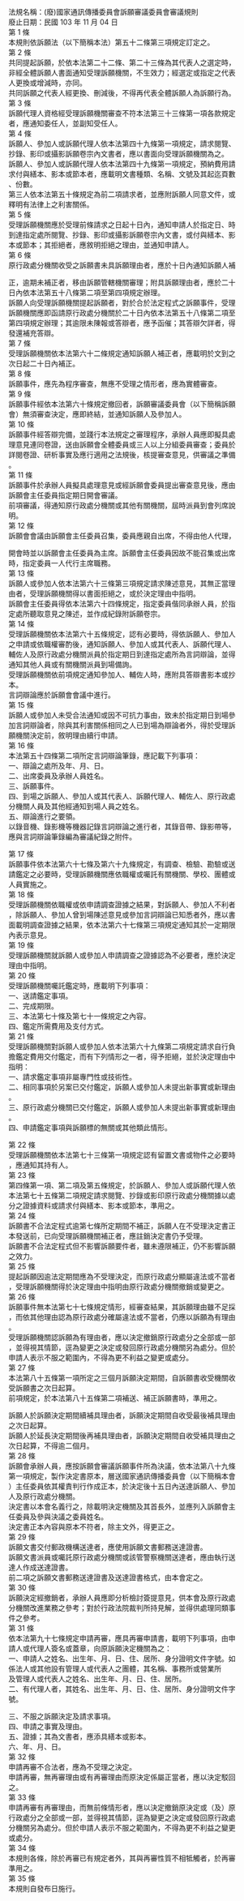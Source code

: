 法規名稱：(廢)國家通訊傳播委員會訴願審議委員會審議規則  
廢止日期：民國 103 年 11 月 04 日  
第 1 條  
本規則依訴願法（以下簡稱本法）第五十二條第三項規定訂定之。  
第 2 條  
共同提起訴願，於依本法第二十二條、第二十三條為其代表人之選定時，  
非經全體訴願人書面通知受理訴願機關，不生效力；經選定或指定之代表  
人更換或增減時，亦同。  
共同訴願之代表人經更換、刪減後，不得再代表全體訴願人為訴願行為。  
第 3 條  
訴願代理人資格經受理訴願機關審查不符本法第三十三條第一項各款規定  
者，應通知委任人，並副知受任人。  
第 4 條  
訴願人、參加人或訴願代理人依本法第四十九條第一項規定，請求閱覽、  
抄錄、影印或攝影訴願卷宗內文書者，應以書面向受理訴願機關為之。  
訴願人、參加人或訴願代理人依本法第四十九條第一項規定，預納費用請  
求付與繕本、影本或節本者，應載明文書種類、名稱、文號及其起迄頁數  
、份數。  
第三人依本法第五十條規定為前二項請求者，並應附訴願人同意文件，或  
釋明有法律上之利害關係。  
第 5 條  
受理訴願機關應於受理前條請求之日起十日內，通知申請人於指定日、時  
到達指定處所閱覽、抄錄、影印或攝影訴願卷宗內文書，或付與繕本、影  
本或節本；其拒絕者，應敘明拒絕之理由，並通知申請人。  
第 6 條  
原行政處分機關收受之訴願書未具訴願理由者，應於十日內通知訴願人補  


正，逾期未補正者，移由訴願管轄機關審理；附具訴願理由者，應於二十  
日內依本法第五十八條第二項至第四項規定辦理。  
訴願人向受理訴願機關提起訴願者，對於合於法定程式之訴願事件，受理  
訴願機關應即函請原行政處分機關於二十日內依本法第五十八條第二項至  
第四項規定辦理；其逾限未陳報或答辯者，應予函催；其答辯欠詳者，得  
發還補充答辯。  
第 7 條  
受理訴願機關依本法第六十二條規定通知訴願人補正者，應載明於文到之  
次日起二十日內補正。  
第 8 條  
訴願事件，應先為程序審查，無應不受理之情形者，應為實體審查。  
第 9 條  
訴願事件經依本法第六十條規定撤回者，訴願審議委員會（以下簡稱訴願  
會）無須審查決定，應即終結，並通知訴願人及參加人。  
第 10 條  
訴願事件經答辯完備，並踐行本法規定之審理程序，承辦人員應即擬具處  
理意見連同卷證，送由訴願會全體委員或三人以上分組委員審查；委員於  
詳閱卷證、研析事實及應行適用之法規後，核提審查意見，供審議之準備  
。  
第 11 條  
訴願事件於承辦人員擬具處理意見或經訴願會委員提出審查意見後，應由  
訴願會主任委員指定期日開會審議。  
前項審議，得通知原行政處分機關或其他有關機關，屆時派員到會列席說  
明。  
第 12 條  
訴願會會議由訴願會主任委員召集，委員應親自出席，不得由他人代理，  


開會時並以訴願會主任委員為主席。訴願會主任委員因故不能召集或出席  
時，指定委員一人代行主席職務。  
第 13 條  
訴願人或參加人依本法第六十三條第三項規定請求陳述意見，其無正當理  
由者，受理訴願機關得以書面拒絕之，或於決定理由中指明。  
訴願會主任委員得依本法第六十四條規定，指定委員偕同承辦人員，於指  
定處所聽取意見之陳述，並作成紀錄附訴願卷宗。  
第 14 條  
受理訴願機關依本法第六十五條規定，認有必要時，得依訴願人、參加人  
之申請或依職權審酌後，通知訴願人、參加人或其代表人、訴願代理人、  
輔佐人及原行政處分機關派員於指定期日到達指定處所為言詞辯論，並得  
通知其他人員或有關機關派員到場備詢。  
受理訴願機關依前項規定通知參加人、輔佐人時，應附具答辯書影本或抄  
本。  
言詞辯論應於訴願會會議中進行。  
第 15 條  
訴願人或參加人未受合法通知或因不可抗力事由，致未於指定期日到場參  
加言詞辯論者，除與其利害關係相同之人已到場為辯論者外，得於受理訴  
願機關決定前，敘明理由續行申請。  
第 16 條  
本法第五十四條第二項所定言詞辯論筆錄，應記載下列事項：  
一、辯論之處所及年、月、日。  
二、出席委員及承辦人員姓名。  
三、訴願事件。  
四、到場之訴願人、參加人或其代表人、訴願代理人、輔佐人、原行政處  
分機關人員及其他經通知到場人員之姓名。  
五、辯論進行之要領。  
以錄音機、錄影機等機器記錄言詞辯論之進行者，其錄音帶、錄影帶等，  
應與言詞辯論筆錄編為審議紀錄之附件。  


第 17 條  
訴願事件依本法第六十七條及第六十九條規定，有調查、檢驗、勘驗或送  
請鑑定之必要時，受理訴願機關應依職權或囑託有關機關、學校、團體或  
人員實施之。  
第 18 條  
受理訴願機關依職權或依申請調查證據之結果，對訴願人、參加人不利者  
，除訴願人、參加人曾到場陳述意見或參加言詞辯論已知悉者外，應以書  
面載明調查證據之結果，依本法第六十七條第三項規定通知其於一定期限  
內表示意見。  
第 19 條  
受理訴願機關就訴願人或參加人申請調查之證據認為不必要者，應於決定  
理由中指明。  
第 20 條  
受理訴願機關囑託鑑定時，應載明下列事項：  
一、送請鑑定事項。  
二、完成期限。  
三、本法第七十條及第七十一條規定之內容。  
四、鑑定所需費用及支付方式。  
第 21 條  
受理訴願機關對訴願人或參加人依本法第六十九條第二項規定請求自行負  
擔鑑定費用交付鑑定，而有下列情形之一者，得予拒絕，並於決定理由中  
指明：  
一、請求鑑定事項非屬專門性或技術性。  
二、相同事項於另案已交付鑑定，訴願人或參加人未提出新事實或新理由  
。  
三、原行政處分機關已交付鑑定，訴願人或參加人未提出新事實或新理由  
。  
四、申請鑑定事項與訴願標的無關或其他類此情形。  


第 22 條  
受理訴願機關依本法第七十三條第一項規定認有留置文書或物件之必要時  
，應通知其持有人。  
第 23 條  
第四條第一項、第二項及第五條規定，於訴願人、參加人或訴願代理人依  
本法第七十五條第二項規定請求閱覽、抄錄或影印原行政處分機關據以處  
分之證據資料或請求付與繕本、影本或節本，準用之。  
第 24 條  
訴願書不合法定程式逾第七條所定期間不補正，訴願人在不受理決定書正  
本發送前，已向受理訴願機關補正者，應註銷決定書仍予受理。  
訴願書不合法定程式但不影響訴願要件者，雖未遵限補正，仍不影響訴願  
之效力。  
第 25 條  
提起訴願因逾法定期間應為不受理決定，而原行政處分顯屬違法或不當者  
，受理訴願機關得於決定理由中指明由原行政處分機關撤銷或變更之。  
第 26 條  
訴願事件無本法第七十七條規定情形，經審查結果，其訴願理由雖不足採  
，而依其他理由認為原行政處分確屬違法或不當者，仍應以訴願為有理由  
。  
受理訴願機關認訴願為有理由者，應以決定撤銷原行政處分之全部或一部  
，並得視其情節，逕為變更之決定或發回原行政處分機關另為處分。但於  
申請人表示不服之範圍內，不得為更不利益之變更或處分。  
第 27 條  
本法第八十五條第一項所定之三個月訴願決定期間，自訴願書收受機關收  
受訴願書之次日起算。  
前項規定，於本法第八十五條第二項補送、補正訴願書時，準用之。  


訴願人於訴願決定期間續補具理由者，訴願決定期間自收受最後補具理由  
之次日起算。  
訴願人於延長決定期間後再補具理由者，訴願決定期間自收受補具理由之  
次日起算，不得逾二個月。  
第 28 條  
訴願會承辦人員，應按訴願會審議訴願事件所為決議，依本法第八十九條  
第一項規定，製作決定書原本，層送國家通訊傳播委員會（以下簡稱本會  
）主任委員依其權責判行作成正本，於決定後十五日內送達訴願人、參加  
人及原行政處分機關。  
決定書以本會名義行之，除載明決定機關及其首長外，並應列入訴願會主  
任委員及參與決議之委員姓名。  
決定書正本內容與原本不符者，除主文外，得更正之。  
第 29 條  
訴願文書交付郵政機構送達者，應使用訴願文書郵務送達證書。  
訴願文書派員或囑託原行政處分機關或該管警察機關送達者，應由執行送  
達人作成送達證書。  
前二項之訴願文書郵務送達證書及送達證書格式，由本會定之。  
第 30 條  
訴願決定經撤銷者，承辦人員應即分析檢討簽提意見，供本會及原行政處  
分機關改進業務之參考；對於行政法院裁判所持見解，並得供處理同類事  
件之參考。  
第 31 條  
依本法第九十七條規定申請再審，應具再審申請書，載明下列事項，由申  
請人或代理人簽名或蓋章，向原訴願決定機關為之：  
一、申請人之姓名、出生年、月、日、住、居所、身分證明文件字號。如  
係法人或其他設有管理人或代表人之團體，其名稱、事務所或營業所  
及管理人或代表人之姓名、出生年、月、日、住、居所。  
二、有代理人者，其姓名、出生年、月、日、住、居所、身分證明文件字  
號。  


三、不服之訴願決定及請求事項。  
四、申請之事實及理由。  
五、證據；其為文書者，應添具繕本或影本。  
六、年、月、日。  
第 32 條  
申請再審不合法者，應為不受理之決定。  
申請再審，無再審理由或有再審理由而原決定係屬正當者，應以決定駁回  
之。  
第 33 條  
申請再審有再審理由，而無前條情形者，應以決定撤銷原決定或（及）原  
行政處分之全部或一部，並得視其情節，逕為變更之決定或發回原行政處  
分機關另為處分。但於申請人表示不服之範圍內，不得為更不利益之變更  
或處分。  
第 34 條  
本規則各條，除於再審已有規定者外，其與再審性質不相牴觸者，於再審  
準用之。  
第 35 條  
本規則自發布日施行。  


